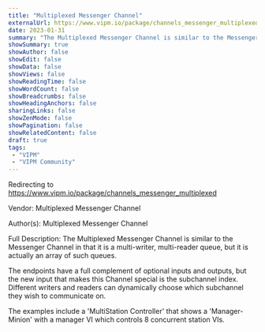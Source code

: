 ```yaml
---
title: "Multiplexed Messenger Channel"
externalUrl: https://www.vipm.io/package/channels_messenger_multiplexed
date: 2023-01-31
summary: "The Multiplexed Messenger Channel is similar to the Messenger Channel in that it is a multi-writer, multi-reader queue, but it is actually an array of such queues."
showSummary: true
showAuthor: false
showEdit: false
showData: false
showViews: false
showReadingTime: false
showWordCount: false
showBreadcrumbs: false
showHeadingAnchors: false
sharingLinks: false
showZenMode: false
showPagination: false
showRelatedContent: false
draft: true
tags:
 - "VIPM"
 - "VIPM Community"
---
```


Redirecting to https://www.vipm.io/package/channels_messenger_multiplexed

Vendor: Multiplexed Messenger Channel

Author(s): Multiplexed Messenger Channel
 
Full Description:
The Multiplexed Messenger Channel is similar to the Messenger Channel in that it is a multi-writer, multi-reader queue, but it is actually an array of such queues.

The endpoints have a full complement of optional inputs and outputs, but the new input that makes this Channel special is the subchannel index.  Different writers and readers can dynamically choose which subchannel they wish to communicate on.

The examples include a 'MultiStation Controller' that shows a 'Manager-Minion' with a manager VI which controls 8 concurrent station VIs.